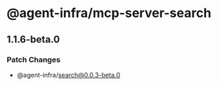 # @agent-infra/mcp-server-search

## 1.1.6-beta.0

### Patch Changes

- @agent-infra/search@0.0.3-beta.0
